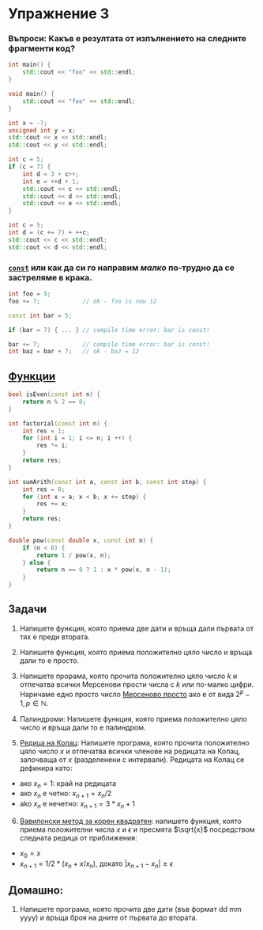 # Упражнение 3

### Въпроси: Какъв е резултата от изпълнението на следните фрагменти код?

```cpp
int main() {
	std::cout << "foo" << std::endl;
}
```

```cpp
void main() {
	std::cout << "foo" << std::endl;
}
```

```cpp
int x = -7;
unsigned int y = x;
std::cout << x << std::endl;
std::cout << y << std::endl;
```

```cpp
int c = 5;
if (c = 7) {
	int d = 3 + c++;
	int e = ++d + 1;
	std::cout << c << std::endl;
	std::cout << d << std::endl;
	std::cout << e << std::endl;
}
```

```cpp
int c = 5;
int d = (c += 7) + ++c;
std::cout << c << std::endl;
std::cout << d << std::endl;
```


### [`const`](https://www.geeksforgeeks.org/const-keyword-in-cpp/) или как да си го направим _малко_ по-трудно да се застреляме в крака.
```cpp
int foo = 5;
foo += 7;            // ok - foo is now 12

const int bar = 5;

if (bar = 7) { ... } // compile time error: bar is const!

bar += 7;            // compile time error: bar is const!
int baz = bar + 7;   // ok - baz = 12
```


## [Функции](https://en.cppreference.com/w/cpp/language/functions)
```cpp
bool isEven(const int n) {
	return n % 2 == 0;
}

int factorial(const int n) {
	int res = 1;
	for (int i = 1; i <= n; i ++) {
		res *= i;
	}
	return res;
}

int sumArith(const int a, const int b, const int step) {
	int res = 0;
	for (int x = a; x < b; x += step) {
		res += x;
	}
	return res;
}

double pow(const double x, const int n) {
	if (n < 0) {
		return 1 / pow(x, n);
	} else {
		return n == 0 ? 1 : x * pow(x, n - 1);
	}
}
```


## Задачи

1. Напишете функция, която приема две дати и връща дали първата от тях е преди втората.


2. Напишете функция, която приема положително цяло число и връща дали то е просто.


3. Напишете прорама, която прочита положително цяло число $k$ и отпечатва всички Мерсенови прости числа с $k$ или по-малко цифри. Наричаме едно просто число [Мерсеново просто](https://en.wikipedia.org/wiki/Mersenne_prime) ако е от вида $2^p - 1, p \in \mathbb{N}$.


4. Палиндроми: Напишете функция, която приема положително цяло число и връща дали то е палиндром.


5. [Редица на Колац](https://en.wikipedia.org/wiki/Collatz_conjecture): Напишете програма, която прочита положително цяло число $x$ и отпечатва всички членове на редицата на Колац, започваща от $x$ (разделенени с интервали). Редицата на Колац се дефинира като:
* ако $x_n = 1$:        край на редицата
* ако $x_n$ е четно:    $x_{n+1} = x_n / 2$
* ako $x_n$ е нечетно:  $x_{n+1} = 3 * x_n + 1$


6. [Вавилонски метод за корен квадратен](https://en.wikipedia.org/wiki/Methods_of_computing_square_roots#Babylonian_method): напишете функция, която приема положителни числа $x$ и $\epsilon$ и пресмята $\sqrt{x}$ посредством следната редица от приближения:
* $x_0 = x$
* $x_{n+1} = 1/2 * (x_n + x / x_n)$, докато $|x_{n+1} - x_n| \ge \epsilon$


## Домашно:

1. Напишете програма, която прочита две дати (във формат dd mm yyyy) и връща броя на дните от първата до втората.
